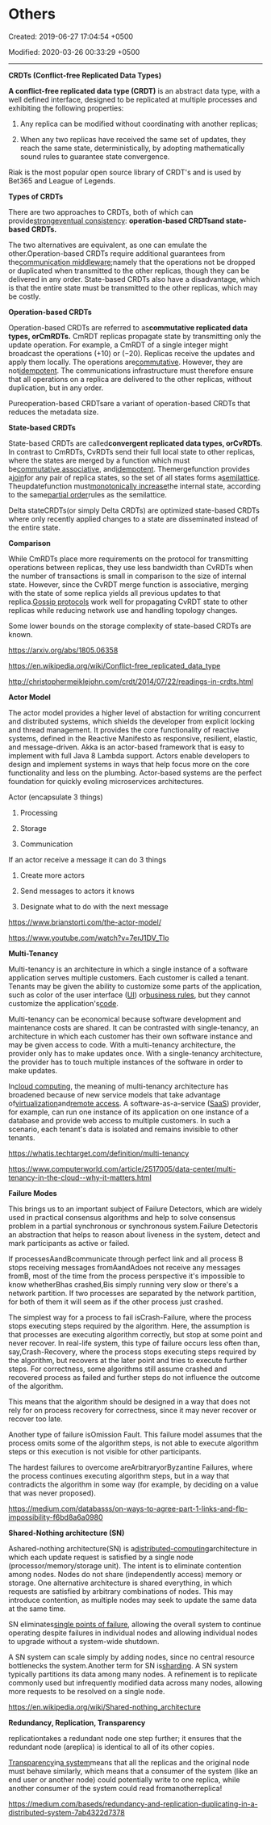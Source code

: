 # Others

Created: 2019-06-27 17:04:54 +0500

Modified: 2020-03-26 00:33:29 +0500

---

**CRDTs (Conflict-free Replicated Data Types)**

**A conflict-free replicated data type (CRDT)** is an abstract data type, with a well defined interface, designed to be replicated at multiple processes and exhibiting the following properties:

1.  Any replica can be modified without coordinating with another replicas;

2.  When any two replicas have received the same set of updates, they reach the same state, deterministically, by adopting mathematically sound rules to guarantee state convergence.



Riak is the most popular open source library of CRDT's and is used by Bet365 and League of Legends.



**Types of CRDTs**

There are two approaches to CRDTs, both of which can provide[strong](https://en.wikipedia.org/wiki/Strong_consistency)[eventual consistency](https://en.wikipedia.org/wiki/Eventual_consistency): **operation-based CRDTsand state-based CRDTs.**

The two alternatives are equivalent, as one can emulate the other.Operation-based CRDTs require additional guarantees from the[communication middleware](https://en.wikipedia.org/wiki/Communications_protocol);namely that the operations not be dropped or duplicated when transmitted to the other replicas, though they can be delivered in any order. State-based CRDTs also have a disadvantage, which is that the entire state must be transmitted to the other replicas, which may be costly.



**Operation-based CRDTs**

Operation-based CRDTs are referred to as**commutative replicated data types, orCmRDTs.** CmRDT replicas propagate state by transmitting only the update operation. For example, a CmRDT of a single integer might broadcast the operations (+10) or (−20). Replicas receive the updates and apply them locally. The operations are[commutative](https://en.wikipedia.org/wiki/Commutative). However, they are not[idempotent](https://en.wikipedia.org/wiki/Idempotent). The communications infrastructure must therefore ensure that all operations on a replica are delivered to the other replicas, without duplication, but in any order.

Pureoperation-based CRDTsare a variant of operation-based CRDTs that reduces the metadata size.



**State-based CRDTs**

State-based CRDTs are called**convergent replicated data types, orCvRDTs**. In contrast to CmRDTs, CvRDTs send their full local state to other replicas, where the states are merged by a function which must be[commutative](https://en.wikipedia.org/wiki/Commutative),[associative](https://en.wikipedia.org/wiki/Associative), and[idempotent](https://en.wikipedia.org/wiki/Idempotent). Themergefunction provides a[join](https://en.wikipedia.org/wiki/Join_(mathematics))for any pair of replica states, so the set of all states forms a[semilattice](https://en.wikipedia.org/wiki/Semilattice). Theupdatefunction must[monotonically increase](https://en.wikipedia.org/wiki/Monotonic_function)the internal state, according to the same[partial order](https://en.wikipedia.org/wiki/Partial_order)rules as the semilattice.

Delta stateCRDTs(or simply Delta CRDTs) are optimized state-based CRDTs where only recently applied changes to a state are disseminated instead of the entire state.



**Comparison**

While CmRDTs place more requirements on the protocol for transmitting operations between replicas, they use less bandwidth than CvRDTs when the number of transactions is small in comparison to the size of internal state. However, since the CvRDT merge function is associative, merging with the state of some replica yields all previous updates to that replica.[Gossip protocols](https://en.wikipedia.org/wiki/Gossip_protocol) work well for propagating CvRDT state to other replicas while reducing network use and handling topology changes.



Some lower bounds on the storage complexity of state-based CRDTs are known.



<https://arxiv.org/abs/1805.06358>

<https://en.wikipedia.org/wiki/Conflict-free_replicated_data_type>

<http://christophermeiklejohn.com/crdt/2014/07/22/readings-in-crdts.html>



**Actor Model**

The actor model provides a higher level of abstaction for writing concurrent and distributed systems, which shields the developer from explicit locking and thread management. It provides the core functionality of reactive systems, defined in the Reactive Manifesto as responsive, resilient, elastic, and message-driven. Akka is an actor-based framework that is easy to implement with full Java 8 Lambda support. Actors enable developers to design and implement systems in ways that help focus more on the core functionality and less on the plumbing. Actor-based systems are the perfect foundation for quickly evoling microservices architectures.



Actor (encapsulate 3 things)

1.  Processing

2.  Storage

3.  Communication



If an actor receive a message it can do 3 things

1.  Create more actors

2.  Send messages to actors it knows

3.  Designate what to do with the next message



<https://www.brianstorti.com/the-actor-model/>

<https://www.youtube.com/watch?v=7erJ1DV_Tlo>



**Multi-Tenancy**

Multi-tenancy is an architecture in which a single instance of a software application serves multiple customers. Each customer is called a tenant. Tenants may be given the ability to customize some parts of the application, such as color of the user interface ([UI](http://searchsoa.techtarget.com/definition/user-interface)) or[business rules](http://whatis.techtarget.com/definition/business-rule), but they cannot customize the application's[code](http://whatis.techtarget.com/definition/code).



Multi-tenancy can be economical because software development and maintenance costs are shared. It can be contrasted with single-tenancy, an architecture in which each customer has their own software instance and may be given access to code. With a multi-tenancy architecture, the provider only has to make updates once. With a single-tenancy architecture, the provider has to touch multiple instances of the software in order to make updates.



In[cloud computing](http://searchcloudcomputing.techtarget.com/definition/cloud-computing), the meaning of multi-tenancy architecture has broadened because of new service models that take advantage of[virtualization](http://searchservervirtualization.techtarget.com/definition/virtualization)and[remote access](http://searchmidmarketsecurity.techtarget.com/definition/remote-access). A software-as-a-service ([SaaS](http://whatis.techtarget.com/definition/SaaS)) provider, for example, can run one instance of its application on one instance of a database and provide web access to multiple customers. In such a scenario, each tenant's data is isolated and remains invisible to other tenants.



<https://whatis.techtarget.com/definition/multi-tenancy>

<https://www.computerworld.com/article/2517005/data-center/multi-tenancy-in-the-cloud--why-it-matters.html>



**Failure Modes**

This brings us to an important subject of Failure Detectors, which are widely used in practical consensus algorithms and help to solve consensus problem in a partial synchronous or synchronous system.Failure Detectoris an abstraction that helps to reason about liveness in the system, detect and mark participants as active or failed.



If processesAandBcommunicate through perfect link and all process B stops receiving messages fromAandAdoes not receive any messages fromB, most of the time from the process perspective it's impossible to know whetherBhas crashed,Bis simply running very slow or there's a network partition. If two processes are separated by the network partition, for both of them it will seem as if the other process just crashed.



The simplest way for a process to fail isCrash-Failure, where the process stops executing steps required by the algorithm. Here, the assumption is that processes are executing algorithm correctly, but stop at some point and never recover. In real-life system, this type of failure occurs less often than, say,Crash-Recovery, where the process stops executing steps required by the algorithm, but recovers at the later point and tries to execute further steps. For correctness, some algorithms still assume crashed and recovered process as failed and further steps do not influence the outcome of the algorithm.



This means that the algorithm should be designed in a way that does not rely for on process recovery for correctness, since it may never recover or recover too late.

Another type of failure isOmission Fault. This failure model assumes that the process omits some of the algorithm steps, is not able to execute algorithm steps or this execution is not visible for other participants.



The hardest failures to overcome areArbitraryorByzantine Failures, where the process continues executing algorithm steps, but in a way that contradicts the algorithm in some way (for example, by deciding on a value that was never proposed).



<https://medium.com/databasss/on-ways-to-agree-part-1-links-and-flp-impossibility-f6bd8a6a0980>



**Shared-Nothing architecture (SN)**

Ashared-nothing architecture(SN) is a[distributed-computing](https://en.wikipedia.org/wiki/Distributed_computing)architecture in which each update request is satisfied by a single node (processor/memory/storage unit). The intent is to eliminate contention among nodes. Nodes do not share (independently access) memory or storage. One alternative architecture is shared everything, in which requests are satisfied by arbitrary combinations of nodes. This may introduce contention, as multiple nodes may seek to update the same data at the same time.



SN eliminates[single points of failure](https://en.wikipedia.org/wiki/Single_point_of_failure), allowing the overall system to continue operating despite failures in individual nodes and allowing individual nodes to upgrade without a system-wide shutdown.



A SN system can scale simply by adding nodes, since no central resource bottlenecks the system.Another term for SN is[sharding](https://en.wikipedia.org/wiki/Sharding). A SN system typically partitions its data among many nodes. A refinement is to replicate commonly used but infrequently modified data across many nodes, allowing more requests to be resolved on a single node.



<https://en.wikipedia.org/wiki/Shared-nothing_architecture>



**Redundancy, Replication, Transparency**

replicationtakes a redundant node one step further; it ensures that the redundant node (areplica) is identical to all of its other copies.



[Transparency](https://medium.com/baseds/transparency-illusions-of-a-single-system-part-1-b01c25f7dddd)in[a system](https://medium.com/baseds/transparency-illusions-of-a-single-system-part-2-2b21c5047774)means that all the replicas and the original node must behave similarly, which means that a consumer of the system (like an end user or another node) could potentially write to one replica, while another consumer of the system could read fromanotherreplica!



<https://medium.com/baseds/redundancy-and-replication-duplicating-in-a-distributed-system-7ab4322d7378>
